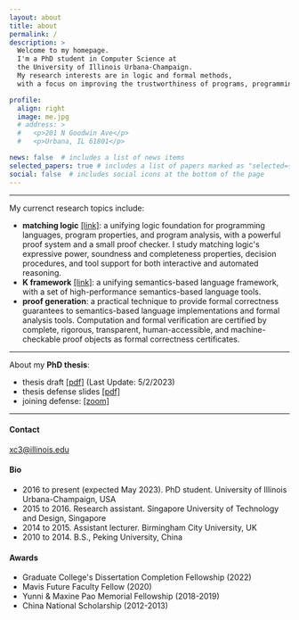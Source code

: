 ```yaml
---
layout: about
title: about
permalink: /
description: >
  Welcome to my homepage.
  I'm a PhD student in Computer Science at
  the University of Illinois Urbana-Champaign.
  My research interests are in logic and formal methods,
  with a focus on improving the trustworthiness of programs, programming language implementations, and formal analysis tools.

profile:
  align: right
  image: me.jpg
  # address: >
  #   <p>201 N Goodwin Ave</p>
  #   <p>Urbana, IL 61801</p>

news: false  # includes a list of news items
selected_papers: true # includes a list of papers marked as "selected={true}"
social: false  # includes social icons at the bottom of the page
---
```


---

My currenct research topics include:
* **matching logic** [[link]](http://matching-logic.org): a unifying logic foundation for programming languages, program properties,
  and program analysis, with a powerful proof system and a small proof checker. 
  I study matching logic's expressive power, soundness and completeness properties,
  decision procedures, and tool support for both interactive and automated reasoning. 
* **K framework** [[link]](https://kframework.org): a unifying semantics-based language framework, with a set of high-performance
  semantics-based language tools.
* **proof generation**: a practical technique to provide formal correctness guarantees to semantics-based language implementations and formal analysis tools. Computation and formal verification are certified by complete, rigorous, transparent, human-accessible, and machine-checkable proof objects as formal correctness certificates.  

---

About my **PhD thesis**:
* thesis draft [[pdf]](assets/pdf/chen-thesis.pdf) (Last Update: 5/2/2023)
* thesis defense slides [[pdf]](assets/pdf/chen-defense.pdf)
* joining defense: [[zoom]](https://illinois.zoom.us/j/5494764956?pwd=MDNnaE5CWG0yRVlEZWl5bldoRnErZz09)

---

#### **Contact**
xc3@illinois.edu

#### **Bio**
* 2016 to present (expected May 2023). 
  PhD student. University of Illinois Urbana-Champaign, USA
* 2015 to 2016. 
  Research assistant. Singapore University of Technology and Design, Singapore
* 2014 to 2015. Assistant lecturer. Birmingham City University, UK
* 2010 to 2014. B.S., Peking University, China

#### **Awards**
* Graduate College's Dissertation Completion Fellowship (2022)
* Mavis Future Faculty Fellow (2020)
* Yunni & Maxine Pao Memorial Fellowship (2018-2019)
* China National Scholarship (2012-2013)